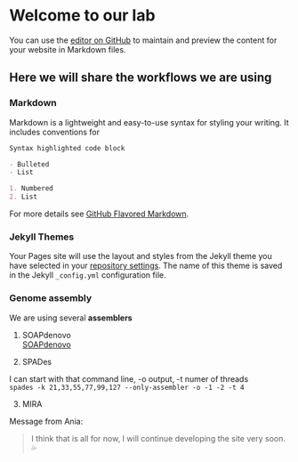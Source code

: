 # Welcome to our lab

You can use the [editor on GitHub](https://github.com/ankarn/ankarn.github.io/edit/master/index.md) to maintain and preview the content for your website in Markdown files.

## Here we will share the workflows we are using

### Markdown

Markdown is a lightweight and easy-to-use syntax for styling your writing. It includes conventions for

```markdown
Syntax highlighted code block

- Bulleted
- List

1. Numbered
2. List

```

For more details see [GitHub Flavored Markdown](https://guides.github.com/features/mastering-markdown/).

### Jekyll Themes

Your Pages site will use the layout and styles from the Jekyll theme you have selected in your [repository settings](https://github.com/ankarn/ankarn.github.io/settings). The name of this theme is saved in the Jekyll `_config.yml` configuration file.

### Genome assembly

We are using several **assemblers**

1. SOAPdenovo  
[SOAPdenovo](https://github.com/aquaskyline/SOAPdenovo2)

2. SPADes

I can start with that command line, -o output, -t numer of threads  
`spades -k 21,33,55,77,99,127 --only-assembler -o -1 -2 -t 4 `

3. MIRA
     

Message from Ania:

> I think that is all for now, I will continue developing the site very soon. :sweat_drops:



